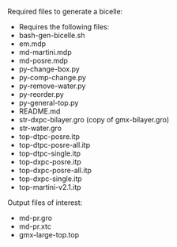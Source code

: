Required files to generate a bicelle:

* Requires the following files:
* bash-gen-bicelle.sh
* em.mdp
* md-martini.mdp
* md-posre.mdp
* py-change-box.py
* py-comp-change.py
* py-remove-water.py
* py-reorder.py
* py-general-top.py
* README.md
* str-dxpc-bilayer.gro (copy of gmx-bilayer.gro)
* str-water.gro
* top-dtpc-posre.itp
* top-dtpc-posre-all.itp
* top-dtpc-single.itp
* top-dxpc-posre.itp
* top-dxpc-posre-all.itp
* top-dxpc-single.itp
* top-martini-v2.1.itp

Output files of interest:
* md-pr.gro
* md-pr.xtc
* gmx-large-top.top